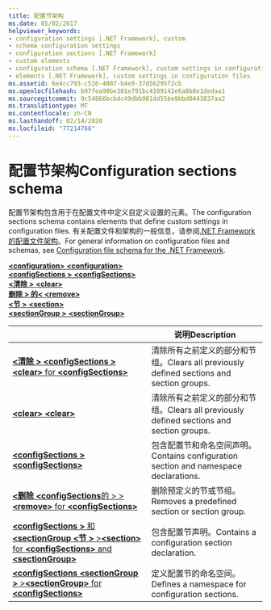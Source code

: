```yaml
---
title: 配置节架构
ms.date: 05/02/2017
helpviewer_keywords:
- configuration settings [.NET Framework], custom
- schema configuration settings
- configuration sections [.NET Framework]
- custom elements
- configuration schema [.NET Framework], custom settings in configuration files
- elements [.NET Framework], custom settings in configuration files
ms.assetid: 6e4cc793-c526-4007-b4e9-37d56295f2cb
ms.openlocfilehash: b97fea90be301e791bc4109142e6a8b8e1dedaa1
ms.sourcegitcommit: 9c54866bcbdc49dbb981dd55be9bbd0443837aa2
ms.translationtype: MT
ms.contentlocale: zh-CN
ms.lasthandoff: 02/14/2020
ms.locfileid: "77214766"
---
```

# <a name="configuration-sections-schema"></a><span data-ttu-id="aa138-102">配置节架构</span><span class="sxs-lookup"><span data-stu-id="aa138-102">Configuration sections schema</span></span>

<span data-ttu-id="aa138-103">配置节架构包含用于在配置文件中定义自定义设置的元素。</span><span class="sxs-lookup"><span data-stu-id="aa138-103">The configuration sections schema contains elements that define custom settings in configuration files.</span></span> <span data-ttu-id="aa138-104">有关配置文件和架构的一般信息，请参阅[.NET Framework 的配置文件架构](index.md)。</span><span class="sxs-lookup"><span data-stu-id="aa138-104">For general information on configuration files and schemas, see [Configuration file schema for the .NET Framework](index.md).</span></span>

<span data-ttu-id="aa138-105">[ **\<configuration>** ](configuration-element.md) </span><span class="sxs-lookup"><span data-stu-id="aa138-105">[**\<configuration>**](configuration-element.md) </span></span>  
<span data-ttu-id="aa138-106">[ **\<configSections >** ](configsections-element-for-configuration.md) </span><span class="sxs-lookup"><span data-stu-id="aa138-106">[**\<configSections>**](configsections-element-for-configuration.md) </span></span>  
<span data-ttu-id="aa138-107">[ **\<清除 >** ](clear-element-for-configsections.md) </span><span class="sxs-lookup"><span data-stu-id="aa138-107">[**\<clear>**](clear-element-for-configsections.md) </span></span>  
<span data-ttu-id="aa138-108">[**删除 > 的\<** ](remove-element-for-configsections.md) </span><span class="sxs-lookup"><span data-stu-id="aa138-108">[**\<remove>**](remove-element-for-configsections.md) </span></span>  
<span data-ttu-id="aa138-109">[ **\<节 >** ](section-element.md) </span><span class="sxs-lookup"><span data-stu-id="aa138-109">[**\<section>**](section-element.md) </span></span>  
[<span data-ttu-id="aa138-110"> **\<sectionGroup >** </span><span class="sxs-lookup"><span data-stu-id="aa138-110">**\<sectionGroup>**</span></span>](sectiongroup-element-for-configsections.md)

|     | <span data-ttu-id="aa138-111">说明</span><span class="sxs-lookup"><span data-stu-id="aa138-111">Description</span></span> |
| --- | ----------- |
| [<span data-ttu-id="aa138-112"> **\<清除 >** **\<configSections >** </span><span class="sxs-lookup"><span data-stu-id="aa138-112">**\<clear>** for **\<configSections>**</span></span>](clear-element-for-configsections.md) | <span data-ttu-id="aa138-113">清除所有之前定义的部分和节组。</span><span class="sxs-lookup"><span data-stu-id="aa138-113">Clears all previously defined sections and section groups.</span></span> |
| [<span data-ttu-id="aa138-114"> **\<clear>** </span><span class="sxs-lookup"><span data-stu-id="aa138-114">**\<clear>**</span></span>](clear-element-for-configsections.md) | <span data-ttu-id="aa138-115">清除所有之前定义的部分和节组。</span><span class="sxs-lookup"><span data-stu-id="aa138-115">Clears all previously defined sections and section groups.</span></span> |
| [<span data-ttu-id="aa138-116"> **\<configSections >** </span><span class="sxs-lookup"><span data-stu-id="aa138-116">**\<configSections>**</span></span>](configsections-element-for-configuration.md) | <span data-ttu-id="aa138-117">包含配置节和命名空间声明。</span><span class="sxs-lookup"><span data-stu-id="aa138-117">Contains configuration section and namespace declarations.</span></span> |
| [<span data-ttu-id="aa138-118"> **\<删除** **\<configSections**的 > ></span><span class="sxs-lookup"><span data-stu-id="aa138-118">**\<remove>** for **\<configSections>**</span></span>](remove-element-for-configsections.md) | <span data-ttu-id="aa138-119">删除预定义的节或节组。</span><span class="sxs-lookup"><span data-stu-id="aa138-119">Removes a predefined section or section group.</span></span> |
| [<span data-ttu-id="aa138-120"> **\<configSections >** 和 **\<sectionGroup** **\<节 >** ></span><span class="sxs-lookup"><span data-stu-id="aa138-120">**\<section>** for **\<configSections>** and **\<sectionGroup>**</span></span>](section-element.md) | <span data-ttu-id="aa138-121">包含配置节声明。</span><span class="sxs-lookup"><span data-stu-id="aa138-121">Contains a configuration section declaration.</span></span> |
| [<span data-ttu-id="aa138-122"> **\<configSections** **\<sectionGroup >** ></span><span class="sxs-lookup"><span data-stu-id="aa138-122">**\<sectionGroup>** for **\<configSections>**</span></span>](sectiongroup-element-for-configsections.md) | <span data-ttu-id="aa138-123">定义配置节的命名空间。</span><span class="sxs-lookup"><span data-stu-id="aa138-123">Defines a namespace for configuration sections.</span></span> |
